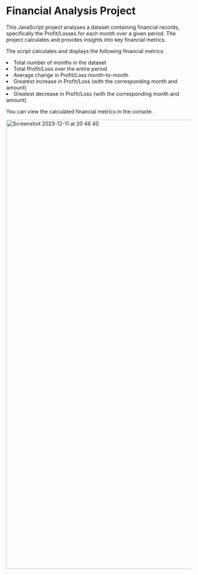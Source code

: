 # Financial Analysis Project
This JavaScript project analyses a dataset containing financial records, specifically the Profit/Losses for each month over a given period. The project calculates and provides insights into key financial metrics.

The script calculates and displays the following financial metrics:

<li>Total number of months in the dataset</li>
<li>Total Profit/Loss over the entire period</li>
<li>Average change in Profit/Loss month-to-month</li>
<li>Greatest increase in Profit/Loss (with the corresponding month and amount)</li>
<li>Greatest decrease in Profit/Loss (with the corresponding month and amount)</li>

You can view the calculated financial metrics in the console. 

<img width="1220" alt="Screenshot 2023-12-11 at 20 46 40" src="https://github.com/georgielill/Console-Finances/assets/47761199/b23c90ba-3329-4543-9595-266690a6f86b">


